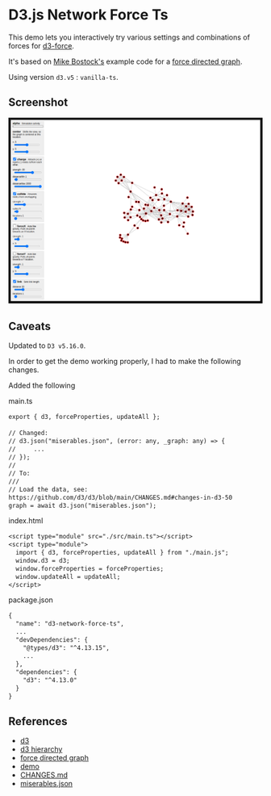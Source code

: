 # D3.js Network Force Ts

This demo lets you interactively try various settings and combinations of forces for [d3-force](https://github.com/d3/d3-force).

It's based on [Mike Bostock's](https://bost.ocks.org/) example code for a [force directed graph](http://bl.ocks.org/mbostock/2675ff61ea5e063ede2b5d63c08020c7).

Using version `d3.v5` : `vanilla-ts`.

## Screenshot

![screenshot.png](public/screenshot.png)

## Caveats

Updated to `D3 v5.16.0`.

In order to get the demo working properly, I had to make the following changes.

Added the following 

main.ts
```
export { d3, forceProperties, updateAll };

// Changed:
// d3.json("miserables.json", (error: any, _graph: any) => {
//     ...
// });
//
// To:
///
// Load the data, see: https://github.com/d3/d3/blob/main/CHANGES.md#changes-in-d3-50
graph = await d3.json("miserables.json");

```

index.html
```
<script type="module" src="./src/main.ts"></script>
<script type="module">
  import { d3, forceProperties, updateAll } from "./main.js";
  window.d3 = d3;
  window.forceProperties = forceProperties;
  window.updateAll = updateAll;
</script>
```

package.json
```
{
  "name": "d3-network-force-ts",
  ...
  "devDependencies": {
    "@types/d3": "^4.13.15",
    ...
  },
  "dependencies": {
    "d3": "^4.13.0"
  }
}
```

## References

* [d3](https://d3js.org)
* [d3 hierarchy](https://d3js.org/d3-hierarchy)
* [force directed graph](https://observablehq.com/@d3/force-directed-graph/2)
* [demo](https://gist.github.com/steveharoz/8c3e2524079a8c440df60c1ab72b5d03)
* [CHANGES.md](https://github.com/d3/d3/blob/main/CHANGES.md)
* [miserables.json](https://gist.githubusercontent.com/steveharoz/8c3e2524079a8c440df60c1ab72b5d03/raw/7c039c6b78eea9c97ce763e5fddbfa47c99661f9/miserables.json)
